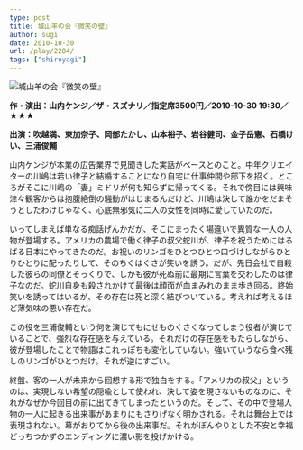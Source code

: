 ```yaml
---
type: post
title: 城山羊の会『微笑の壁』
author: sugi
date: 2010-10-30
url: /play/2284/
tags: ["shiroyagi"]
---
```

<img src="/images/play/20101030.jpg" alt="城山羊の会『微笑の壁』" class="alignleft" />

**作・演出：山内ケンジ／ザ・スズナリ／指定席3500円／2010-10-30 19:30／★★★**

**出演：吹越満、東加奈子、岡部たかし、山本裕子、岩谷健司、金子岳憲、石橋けい、三浦俊輔**

山内ケンジが本業の広告業界で見聞きした実話がベースとのこと。中年クリエイターの川嶋は若い律子と結婚することになり自宅に仕事仲間や部下を招く。ところがそこに川嶋の「妻」ミドリが何も知らずに帰ってくる。それで傍目には興味津々観客からは抱腹絶倒の騒動がはじまるんだけど、川嶋は決して誰かをだまそうとしたわけじゃなく、心底無邪気に二人の女性を同時に愛していたのだ。

いってしまえば単なる痴話げんかだが、そこにまったく場違いで異質な一人の人物が登場する。アメリカの農場で働く律子の叔父蛇川が、律子を祝うためにはるばる日本にやってきたのだ。お祝いのリンゴをひとつひとつ口づけしながらひとりひとりに配ったりして、そのちぐはぐさが笑いを誘う。だが、先日会社で自殺した彼らの同僚とそっくりで、しかも彼が死ぬ前に最期に言葉を交わしたのは律子なのだ。蛇川自身も殺されかけて最後は顔面が血まみれのまま歩き回る。終始笑いを誘ってはいるが、その存在は死と深く結びついている。考えれば考えるほど薄気味の悪い存在だ。

この役を三浦俊輔という何を演じてもにせものくさくなってしまう役者が演じていることで、強烈な存在感を与えている。それだけの存在感をもたらしながら、彼が登場したことで物語はこれっぽちも変化していない。強いていうなら食べ残しのリンゴがひとつだけ。それが逆にすごい。

終盤、客の一人が未来から回想する形で独白をする。「アメリカの叔父」というのは、実現しない希望の隠喩として使われ、決して姿を現さないものなのに、それがなぜか今回目の前に出てきてしまったというのだ。そして、その中で登場人物の一人に起きる出来事があまりにもさりげなく明かされる。それは舞台上では表現されない。幕がおりてから後の出来事だ。それがぼんやりとした不安と幸福どっちつかずのエンディングに濃い影を投げかける。

